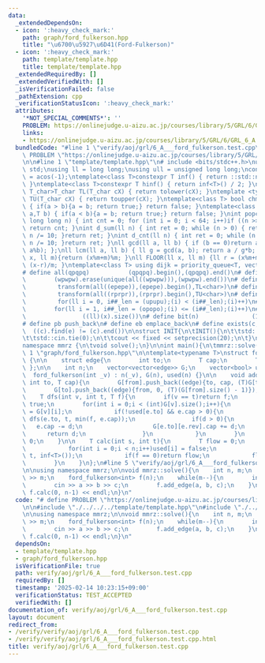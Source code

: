 ```yaml
---
data:
  _extendedDependsOn:
  - icon: ':heavy_check_mark:'
    path: graph/ford_fulkerson.hpp
    title: "\u6700\u5927\u6D41(Ford-Fulkerson)"
  - icon: ':heavy_check_mark:'
    path: template/template.hpp
    title: template/template.hpp
  _extendedRequiredBy: []
  _extendedVerifiedWith: []
  _isVerificationFailed: false
  _pathExtension: cpp
  _verificationStatusIcon: ':heavy_check_mark:'
  attributes:
    '*NOT_SPECIAL_COMMENTS*': ''
    PROBLEM: https://onlinejudge.u-aizu.ac.jp/courses/library/5/GRL/6/GRL_6_A
    links:
    - https://onlinejudge.u-aizu.ac.jp/courses/library/5/GRL/6/GRL_6_A
  bundledCode: "#line 1 \"verify/aoj/grl/6_A___ford_fulkerson.test.cpp\"\n# define\
    \ PROBLEM \"https://onlinejudge.u-aizu.ac.jp/courses/library/5/GRL/6/GRL_6_A\"\
    \n\n#line 1 \"template/template.hpp\"\n# include <bits/stdc++.h>\nusing namespace\
    \ std;\nusing ll = long long;\nusing ull = unsigned long long;\nconst double pi\
    \ = acos(-1);\ntemplate<class T>constexpr T inf() { return ::std::numeric_limits<T>::max();\
    \ }\ntemplate<class T>constexpr T hinf() { return inf<T>() / 2; }\ntemplate <typename\
    \ T_char>T_char TL(T_char cX) { return tolower(cX); }\ntemplate <typename T_char>T_char\
    \ TU(T_char cX) { return toupper(cX); }\ntemplate<class T> bool chmin(T& a,T b)\
    \ { if(a > b){a = b; return true;} return false; }\ntemplate<class T> bool chmax(T&\
    \ a,T b) { if(a < b){a = b; return true;} return false; }\nint popcnt(unsigned\
    \ long long n) { int cnt = 0; for (int i = 0; i < 64; i++)if ((n >> i) & 1)cnt++;\
    \ return cnt; }\nint d_sum(ll n) { int ret = 0; while (n > 0) { ret += n % 10;\
    \ n /= 10; }return ret; }\nint d_cnt(ll n) { int ret = 0; while (n > 0) { ret++;\
    \ n /= 10; }return ret; }\nll gcd(ll a, ll b) { if (b == 0)return a; return gcd(b,\
    \ a%b); };\nll lcm(ll a, ll b) { ll g = gcd(a, b); return a / g*b; };\nll MOD(ll\
    \ x, ll m){return (x%m+m)%m; }\nll FLOOR(ll x, ll m) {ll r = (x%m+m)%m; return\
    \ (x-r)/m; }\ntemplate<class T> using dijk = priority_queue<T, vector<T>, greater<T>>;\n\
    # define all(qpqpq)           (qpqpq).begin(),(qpqpq).end()\n# define UNIQUE(wpwpw)\
    \        (wpwpw).erase(unique(all((wpwpw))),(wpwpw).end())\n# define LOWER(epepe)\
    \         transform(all((epepe)),(epepe).begin(),TL<char>)\n# define UPPER(rprpr)\
    \         transform(all((rprpr)),(rprpr).begin(),TU<char>)\n# define rep(i,upupu)\
    \         for(ll i = 0, i##_len = (upupu);(i) < (i##_len);(i)++)\n# define reps(i,opopo)\
    \        for(ll i = 1, i##_len = (opopo);(i) <= (i##_len);(i)++)\n# define len(x)\
    \                ((ll)(x).size())\n# define bit(n)               (1LL << (n))\n\
    # define pb push_back\n# define eb emplace_back\n# define exists(c, e)       \
    \  ((c).find(e) != (c).end())\n\nstruct INIT{\n\tINIT(){\n\t\tstd::ios::sync_with_stdio(false);\n\
    \t\tstd::cin.tie(0);\n\t\tcout << fixed << setprecision(20);\n\t}\n}INIT;\n\n\
    namespace mmrz {\n\tvoid solve();\n}\n\nint main(){\n\tmmrz::solve();\n}\n#line\
    \ 1 \"graph/ford_fulkerson.hpp\"\n\ntemplate<typename T>\nstruct ford_fulkerson\
    \ {\n\n    struct edge{\n        int to;\n        T cap;\n        T rev;\n   \
    \ };\n\n    int n;\n    vector<vector<edge>> G;\n    vector<bool> used;\n\n  \
    \  ford_fulkerson(int _v) : n(_v), G(n), used(n) {}\n\n    void add_edge(int from,\
    \ int to, T cap){\n        G[from].push_back((edge){to, cap, (T)G[to].size()});\n\
    \        G[to].push_back((edge){from, 0, (T)(G[from].size() - 1)});\n    }\n\n\
    \    T dfs(int v, int t, T f){\n        if(v == t)return f;\n        used[v] =\
    \ true;\n        for(int i = 0;i < (int)G[v].size();i++){\n            edge &e\
    \ = G[v][i];\n            if(!used[e.to] && e.cap > 0){\n                T d =\
    \ dfs(e.to, t, min(f, e.cap));\n                if(d > 0){\n                 \
    \   e.cap -= d;\n                    G[e.to][e.rev].cap += d;\n              \
    \      return d;\n                }\n            }\n        }\n        return\
    \ 0;\n    }\n\n    T calc(int s, int t){\n        T flow = 0;\n        for(;;){\n\
    \            for(int i = 0;i < n;i++)used[i] = false;\n            int f = dfs(s,\
    \ t, inf<T>());\n            if(f == 0)return flow;\n            flow += f;\n\
    \        }\n    }\n};\n#line 5 \"verify/aoj/grl/6_A___ford_fulkerson.test.cpp\"\
    \n\nusing namespace mmrz;\n\nvoid mmrz::solve(){\n    int n, m;\n    cin >> n\
    \ >> m;\n    ford_fulkerson<int> f(n);\n    while(m--){\n        int a, b, c;\n\
    \        cin >> a >> b >> c;\n        f.add_edge(a, b, c);\n    }\n    cout <<\
    \ f.calc(0, n-1) << endl;\n}\n"
  code: "# define PROBLEM \"https://onlinejudge.u-aizu.ac.jp/courses/library/5/GRL/6/GRL_6_A\"\
    \n\n#include \"./../../../template/template.hpp\"\n#include \"./../../../graph/ford_fulkerson.hpp\"\
    \n\nusing namespace mmrz;\n\nvoid mmrz::solve(){\n    int n, m;\n    cin >> n\
    \ >> m;\n    ford_fulkerson<int> f(n);\n    while(m--){\n        int a, b, c;\n\
    \        cin >> a >> b >> c;\n        f.add_edge(a, b, c);\n    }\n    cout <<\
    \ f.calc(0, n-1) << endl;\n}\n"
  dependsOn:
  - template/template.hpp
  - graph/ford_fulkerson.hpp
  isVerificationFile: true
  path: verify/aoj/grl/6_A___ford_fulkerson.test.cpp
  requiredBy: []
  timestamp: '2025-02-14 10:23:15+09:00'
  verificationStatus: TEST_ACCEPTED
  verifiedWith: []
documentation_of: verify/aoj/grl/6_A___ford_fulkerson.test.cpp
layout: document
redirect_from:
- /verify/verify/aoj/grl/6_A___ford_fulkerson.test.cpp
- /verify/verify/aoj/grl/6_A___ford_fulkerson.test.cpp.html
title: verify/aoj/grl/6_A___ford_fulkerson.test.cpp
---
```

